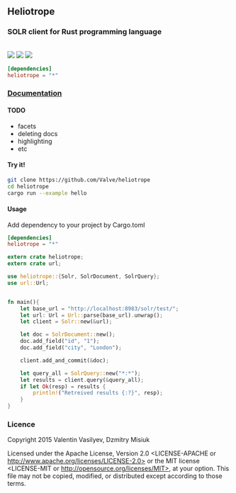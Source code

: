 <p align="center">
<h2>Heliotrope</h2>
<h3>SOLR client for Rust programming language</h3>
<br/>
<a href="https://travis-ci.org/Valve/heliotrope"><img src="https://travis-ci.org/Valve/heliotrope.svg?branch=unstable" /></a>
<a href="https://crates.io/crates/heliotrope"><img src="https://img.shields.io/crates/v/heliotrope.svg"/></a>
<a href="https://crates.io/crates/heliotrope"><img src="https://img.shields.io/crates/d/heliotrope.svg"/></a>
</p>


```toml
[dependencies]
heliotrope = "*"
```

### [Documentation](http://valve.github.io/heliotrope/heliotrope/index.html)


#### TODO

* facets
* deleting docs
* highlighting
* etc

#### Try it!

```bash
git clone https://github.com/Valve/heliotrope
cd heliotrope
cargo run --example hello
```

#### Usage

Add dependency to your project by Cargo.toml

```toml
[dependencies]
heliotrope = "*"
```

```rust
extern crate heliotrope;
extern crate url;

use heliotrope::{Solr, SolrDocument, SolrQuery};
use url::Url;


fn main(){
    let base_url = "http://localhost:8983/solr/test/";
    let url: Url = Url::parse(base_url).unwrap();
    let client = Solr::new(&url);

    let doc = SolrDocument::new();
    doc.add_field("id", "1");
    doc.add_field("city", "London");

    client.add_and_commit(&doc);

    let query_all = SolrQuery::new("*:*");
    let results = client.query(&query_all);
    if let Ok(resp) = results {
        println!("Retreived results {:?}", resp);
    }
}
```

### Licence

Copyright 2015 Valentin Vasilyev, Dzmitry Misiuk

Licensed under the Apache License, Version 2.0 <LICENSE-APACHE or
http://www.apache.org/licenses/LICENSE-2.0> or the MIT license
<LICENSE-MIT or http://opensource.org/licenses/MIT>, at your
option. This file may not be copied, modified, or distributed
except according to those terms.
